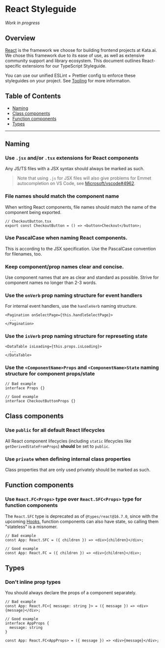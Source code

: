 # React Styleguide

*Work in progress*

## Overview

[React](https://reactjs.org/) is the framework we choose for building frontend projects at Kata.ai. We chose this framework due to its ease of use, as well as extensive community support and library ecosystem. This document outlines React-specific extensions for our TypeScript Styleguide.

You can use our unified ESLint + Prettier config to enforce these styleguides on your project. See [Tooling](./tooling.md) for more information.

## Table of Contents

- [Naming](#naming)
- [Class components](#class-components)
- [Function components](#function-components)
- [Types](#types)

---

## Naming

### Use `.jsx` and/or `.tsx` extensions for React components

Any JS/TS files with a JSX syntax should always be marked as such.

> Note that using `.js` for JSX files will also give problems for Emmet autocompletion on VS Code, see [Microsoft/vscode#4962](https://github.com/Microsoft/vscode/issues/4962).

### File names should match the component name

When writing React components, file names should match the name of the component being exported.

```tsx
// CheckoutButton.tsx
export const CheckoutButton = () => <button>Checkout</button>;
```

### Use PascalCase when naming React components.

This is according to the JSX specification. Use the PascalCase convention for filenames, too.

### Keep component/prop names clear and concise.

Use component names that are as clear and standard as possible. Strive for component names no longer than 2-3 words.

### Use the `onVerb` prop naming structure for event handlers

For internal event handlers, use the `handleVerb` naming structure.

```tsx
<Pagination onSelectPage={this.handleSelectPage}>
  ...
</Pagination>
```

### Use the `isVerb` prop naming structure for represeting state

```tsx
<DataTable isLoading={this.props.isLoading}>
  ...
</DataTable>
```

### Use the `<ComponentName>Props` and `<ComponentName>State` naming structure for component props/state

```tsx
// Bad example
interface Props {}

// Good example
interface CheckoutButtonProps {}
```

## Class components

### Use `public` for all default React lifecycles

All React component lifecycles (including `static` lifecycles like `getDerivedStateFromProps`) **should** be set to `public`.

### Use `private` when defining internal class properties

Class properties that are only used privately should be marked as such.

## Function components

### Use `React.FC<Props>` type over `React.SFC<Props>` type for function components

The `React.SFC` type is deprecated as of `@types/react@16.7.0`, since with the upcoming [Hooks](https://reactjs.org/docs/hooks-intro.html), function components can also have state, so calling them "stateless" is a misnomer.

```tsx
// Bad example
const App: React.SFC = ({ children }) => <div>{children}</div>;
```

```tsx
// Good example
const App: React.FC = ({ children }) => <div>{children}</div>;
```

## Types

### Don't inline prop types

You should always declare the props of a component separately.

```tsx
// Bad example
const App: React.FC<{ message: string }> = ({ message }) => <div>{message}</div>;
```

```tsx
// Good example
interface AppProps {
  message: string
}

const App: React.FC<AppProps> = ({ message }) => <div>{message}</div>;
```
